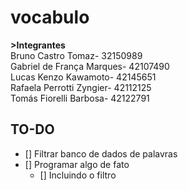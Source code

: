 # vocabulo
**>Integrantes**\
Bruno Castro Tomaz- 32150989\
Gabriel de França Marques- 42107490\
Lucas Kenzo Kawamoto- 42145651\
Rafaela Perrotti Zyngier- 42112125\
Tomás Fiorelli Barbosa- 42122791
<!--// teste pra ver se deu certo -->

## TO-DO
- [] Filtrar banco de dados de palavras
- [] Programar algo de fato
  -  [] Incluindo o filtro
